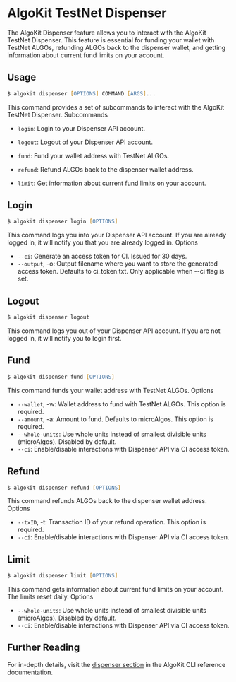 # AlgoKit TestNet Dispenser 

The AlgoKit Dispenser feature allows you to interact with the AlgoKit TestNet Dispenser. This feature is essential for funding your wallet with TestNet ALGOs, refunding ALGOs back to the dispenser wallet, and getting information about current fund limits on your account.

## Usage

```zsh
$ algokit dispenser [OPTIONS] COMMAND [ARGS]...
```

This command provides a set of subcommands to interact with the AlgoKit TestNet Dispenser.
Subcommands

- `login`: Login to your Dispenser API account.
- `logout`: Logout of your Dispenser API account.
- `fund`: Fund your wallet address with TestNet ALGOs.

- `refund`: Refund ALGOs back to the dispenser wallet address.
- `limit`: Get information about current fund limits on your account.

## Login

```zsh
$ algokit dispenser login [OPTIONS]
```

This command logs you into your Dispenser API account. If you are already logged in, it will notify you that you are already logged in.
Options

- `--ci`: Generate an access token for CI. Issued for 30 days.
- `--output`, -o: Output filename where you want to store the generated access token. Defaults to ci_token.txt. Only applicable when --ci flag is set.

## Logout

```zsh
$ algokit dispenser logout
```

This command logs you out of your Dispenser API account. If you are not logged in, it will notify you to login first.

## Fund

```zsh
$ algokit dispenser fund [OPTIONS]
```

This command funds your wallet address with TestNet ALGOs.
Options

- `--wallet`, -w: Wallet address to fund with TestNet ALGOs. This option is required.
- `--amount`, -a: Amount to fund. Defaults to microAlgos. This option is required.
- `--whole-units`: Use whole units instead of smallest divisible units (microAlgos). Disabled by default.
- `--ci`: Enable/disable interactions with Dispenser API via CI access token.

## Refund

```zsh
$ algokit dispenser refund [OPTIONS]
```

This command refunds ALGOs back to the dispenser wallet address.
Options

- `--txID`, -t: Transaction ID of your refund operation. This option is required.
- `--ci`: Enable/disable interactions with Dispenser API via CI access token.

## Limit

```zsh
$ algokit dispenser limit [OPTIONS]
```

This command gets information about current fund limits on your account. The limits reset daily.
Options

- `--whole-units`: Use whole units instead of smallest divisible units (microAlgos). Disabled by default.
- `--ci`: Enable/disable interactions with Dispenser API via CI access token.

## Further Reading

For in-depth details, visit the [dispenser section](../cli/index.md#dispenser) in the AlgoKit CLI reference documentation.
